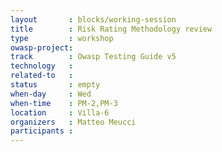 ```yaml
---
layout       : blocks/working-session
title        : Risk Rating Methodology review
type         : workshop
owasp-project: 
track        : Owasp Testing Guide v5
technology   :
related-to   :
status       : empty
when-day     : Wed
when-time    : PM-2,PM-3
location     : Villa-6
organizers   : Matteo Meucci
participants : 
---
```

